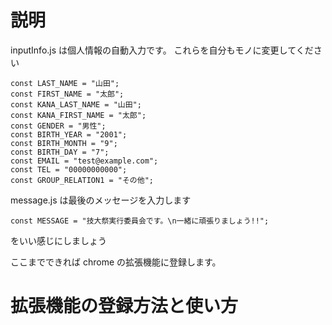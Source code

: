 # 説明

inputInfo.js は個人情報の自動入力です。
これらを自分もモノに変更してください

```
const LAST_NAME = "山田";
const FIRST_NAME = "太郎";
const KANA_LAST_NAME = "山田";
const KANA_FIRST_NAME = "太郎";
const GENDER = "男性";
const BIRTH_YEAR = "2001";
const BIRTH_MONTH = "9";
const BIRTH_DAY = "7";
const EMAIL = "test@example.com";
const TEL = "00000000000";
const GROUP_RELATION1 = "その他";
```

message.js は最後のメッセージを入力します

```
const MESSAGE = "技大祭実行委員会です。\n一緒に頑張りましょう!!";
```

をいい感じにしましょう

ここまでできれば chrome の拡張機能に登録します。

# 拡張機能の登録方法と使い方
